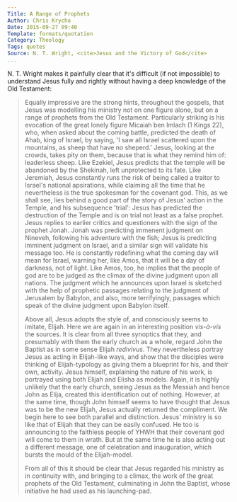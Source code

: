 ```yaml
---
Title: A Range of Prophets
Author: Chris Krycho
Date: 2015-09-27 09:40
Template: formats/quotation
Category: Theology
Tags: quotes
Source: N. T. Wright, <cite>Jesus and the Victory of God</cite>
...
```


N. T. Wright makes it painfully clear that it's difficult (if not impossible)
to understand Jesus fully and rightly without having a deep knowledge of the
Old Testament:

> Equally impressive are the strong hints, throughout the gospels, that Jesus
> was modelling his ministry not on one figure alone, but on a range of
> prophets from the Old Testament. Particularly striking is his evocation of
> the great lonely figure Micaiah ben Imlach (1 Kings 22), who, when asked
> about the coming battle, predicted the death of Ahab, king of Israel, by
> saying, 'I saw all Israel scattered upon the mountains, as sheep that have no
> sheperd.' Jesus, looking at the crowds, takes pity on them, because that is
> what they remind him of: leaderless sheep. Like Ezekiel, Jesus predicts that
> the temple will be abandoned by the Shekinah, left unprotected to its fate.
> Like Jeremiah, Jesus constantly runs the risk of being called a traitor to
> Israel's national apsirations, while claiming all the time that he
> nevertheless is the true spokesman for the covenant god. This, as we shall
> see, lies behind a good part of the story of Jesus' action in the Temple, and
> his subsequence 'trial': Jesus has predicted the destruction of the Temple
> and is on trial not least as a false prophet. Jesus replies to earlier
> critics and questioners with the sign of the prophet Jonah. Jonah was
> predicting immenent judgment on Nineveh, following his adventure with the
> fish; Jesus is predicting imminent judgment on Israel, and a similar sign
> will validate his message too. He is constantly redefining what the coming
> day will mean for Israel, warning her, like Amos, that it will be a day of
> darkness, not of light. Like Amos, too, he implies that the people of god
> are to be judged as the climax of the divine judgment upon all nations. The
> judgment which he announces upon Israel is sketched with the help of
> prophetic passages relating to the judgment of Jerusalem by Babylon, and
> also, more terrifyingly, passages which speak of the divine judgment upon
> Babylon itself.
> 
> Above all, Jesus adopts the style of, and consciously seems to imitate,
> Elijah. Here we are again in an interesting position _vis-à-vis_ the sources.
> It is clear from all three synoptics that they, and presumably with them the
> early church as a whole, regard John the Baptist as in some sense Elijah
> _redivivus_. They nevertheless portray Jesus as acting in Elijah-like ways,
> and show that the disciples were thinking of Elijah-typology as giving them a
> blueprint for his, and their own, activity. Jesus himself, explaining the
> nature of his work, is portrayed using both Elijah and Elisha as models.
> Again, it is highly unlikely that the early church, seeing Jesus as the
> Messiah and hence John as Elija, created this identification out of nothing.
> However, at the same time, though John himself seems to have thought that
> Jesus was to be the new Elijah, Jesus actually returned the compliment. We
> begin here to see both parallel and distinction. Jesus' ministry is so like
> that of Elijah that they can be easily confused. He too is announcing to the
> faithless people of <span class="divine-name tetragrammaton">YHWH</span> that
> their covenant god will come to them in wrath. But at the same time he is
> also acting out a different message, one of celebration and inauguration,
> which bursts the mould of the Elijah-model.
> 
> From all of this it should be clear that Jesus regarded his ministry as in
> continuity with, and bringing to a climax, the work of the great prophets of
> the Old Testament, culminating in John the Baptist, whose initiative he had
> used as his launching-pad.